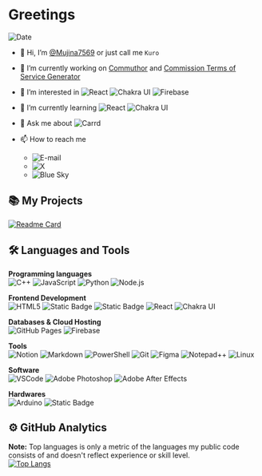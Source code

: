 # Greetings
![Date](https://img.shields.io/badge/Last%20Update-02--Feb--24-%20?style=plastic)
- 👋 Hi, I’m [@Mujina7569](https://github.com/Mujina7569) or just call me `Kuro`
- 🔭 I’m currently working on [Commuthor](https://github.com/Pupun2542/nextjs-docker/) and [Commission Terms of Service Generator](https://mujina7569.github.io/cms-tos-generator/)
- 👀 I’m interested in 
![React](https://img.shields.io/badge/React-61DAFB?style=flat&logo=react&logoColor=black&link=https%3A%2F%2Freact.dev%2F)
![Chakra UI](https://img.shields.io/badge/Chakra%20UI-319795?style=flat&logo=chakraui&logoColor=white&link=https%3A%2F%2Fchakra-ui.com%2F)
![Firebase](https://img.shields.io/badge/Firebase-ffca28?style=flat&logo=firebase&logoColor=black&link=https%3A%2F%2Ffirebase.google.com%2F)

- 🌱 I’m currently learning 
![React](https://img.shields.io/badge/React-61DAFB?style=flat&logo=react&logoColor=black&link=https%3A%2F%2Freact.dev%2F)
![Chakra UI](https://img.shields.io/badge/Chakra%20UI-319795?style=flat&logo=chakraui&logoColor=white&link=https%3A%2F%2Fchakra-ui.com%2F)

- 💬 Ask me about 
![Carrd](https://img.shields.io/badge/Carrd-596CAF?style=flat&logo=carrd&logoColor=white&link=https%3A%2F%2Fcarrd.co%2F)

- 📫 How to reach me  
  - ![E-mail](https://img.shields.io/badge/E--mail-mujina7569%40gmail.com-EA4335?style=social&logo=gmail&logoColor=EA4335&link=mailto%3Amujina7569%40gmail.com)
  - ![X](https://img.shields.io/badge/Twitter%20(X)-%40mujina7569__cms-black?style=social&logo=x&logoColor=black&link=https%3A%2F%2Ftwitter.com%2Fmujina7569_cms%2F)
  - ![Blue Sky](https://img.shields.io/badge/Blue%20Sky-%40mujina7569.bsky.social-0285FF?style=social&logo=bluesky&logoColor=0285FF&link=https%3A%2F%2Fbsky.app%2Fprofile%2Fmujina7569.bsky.social%2F)

## 📚 My Projects
[![Readme Card](https://github-readme-stats.vercel.app/api/pin/?username=Mujina7569&repo=cms-tos-generator&show_owner=true&theme=github_dark_dimmed)](https://github.com/anuraghazra/github-readme-stats)

## 🛠️ Languages and Tools

**Programming languages**  
![C++](https://img.shields.io/badge/C%2B%2B-00599C?style=flat&logo=c%2B%2B&logoColor=white&link=https%3A%2F%2Fwww.w3schools.com%2Fcpp%2F)
![JavaScript](https://img.shields.io/badge/JavaScript-F7DF1E?style=flat&logo=javascript&logoColor=black&link=https%3A%2F%2Fdeveloper.mozilla.org%2Fen-US%2Fdocs%2FWeb%2FJavaScript%2F)
![Python](https://img.shields.io/badge/Python-14354C?style=flat&logo=python&logoColor=white&link=https%3A%2F%2Fwww.python.org%2F)
![Node.js](https://img.shields.io/badge/Node.js-339933?style=flat&logo=Node.js&logoColor=white&link=https%3A%2F%2Fnodejs.org%2F)

**Frontend Development**  
![HTML5](https://img.shields.io/badge/HTML5-E34F26?style=flat&logo=html5&logoColor=white&link=https%3A%2F%2Fwww.w3.org%2Fhtml%2F)
![Static Badge](https://img.shields.io/badge/CSS-1572B6?style=flat&logo=css3&logoColor=white&link=https%3A%2F%2Fwww.w3schools.com%2Fcss%2F)
![Static Badge](https://img.shields.io/badge/Bootstrap-563D7C?style=flat&logo=bootstrap&logoColor=white&link=https%3A%2F%2Fgetbootstrap.com%2F)
![React](https://img.shields.io/badge/React-61DAFB?style=flat&logo=react&logoColor=black&link=https%3A%2F%2Freact.dev%2F)
![Chakra UI](https://img.shields.io/badge/Chakra%20UI-319795?style=flat&logo=chakraui&logoColor=white&link=https%3A%2F%2Fchakra-ui.com%2F)

**Databases & Cloud Hosting**  
![GitHub Pages](https://img.shields.io/badge/GitHub%20Pages-327FC7?style=flat&logo=github&logoColor=white&link=https%3A%2F%2Fpages.github.com)
![Firebase](https://img.shields.io/badge/Firebase-ffca28?style=flat&logo=firebase&logoColor=black&link=https%3A%2F%2Ffirebase.google.com%2F)

**Tools**  
![Notion](https://img.shields.io/badge/Notion-000000?style=flat&logo=notion&logoColor=white&link=https%3A%2F%2Fwww.notion.so%2F)
![Markdown](https://img.shields.io/badge/Markdown-000000?style=flat&logo=markdown&logoColor=white)
![PowerShell](https://img.shields.io/badge/PowerShell-5391FE?style=flat&logo=powershell&logoColor=white)
![Git](https://img.shields.io/badge/Git-F05033?style=flat&logo=git&logoColor=white&link=https%3A%2F%2Fgit-scm.com%2F)
![Figma](https://img.shields.io/badge/Figma-F24E1E?style=flat&logo=figma&logoColor=white&link=https%3A%2F%2Fwww.figma.com%2F)
![Notepad++](https://img.shields.io/badge/Notepad%2B%2B-90E59A?style=flat&logo=notepad%2B%2B&logoColor=black&link=https%3A%2F%2Fnotepad-plus-plus.org%2F)
![Linux](https://img.shields.io/badge/Linux-FCC624?style=flat&logo=linux&logoColor=black&link=https%3A%2F%2Fwww.linux.org%2F)

**Software**  
![VSCode](https://img.shields.io/badge/Visual%20Studio%20Code-0078d7?style=flat&logo=visualstudiocode&logoColor=white&link=https%3A%2F%2Fcode.visualstudio.com%2F)
![Adobe Photoshop](https://img.shields.io/badge/Adobe%20Photoshop-31A8FF?style=flat&logo=adobephotoshop&logoColor=white&link=https%3A%2F%2Fwww.adobe.com%2Fth_en%2Fproducts%2Fphotoshop.html)
![Adobe After Effects](https://img.shields.io/badge/Adobe%20After%20Effects-9999FF?style=flat&logo=adobeaftereffects&logoColor=white&link=https%3A%2F%2Fwww.adobe.com%2Fth_en%2Fproducts%2Faftereffects.html)

**Hardwares**  
![Arduino](https://img.shields.io/badge/Arduino-00979D?style=flat&logo=arduino&logoColor=white&link=https%3A%2F%2Fwww.arduino.cc%2F)
![Static Badge](https://img.shields.io/badge/Raspberry%20Pi-C51A4A?style=flat&logo=raspberrypi&logoColor=white&link=https%3A%2F%2Fwww.raspberrypi.org%2F)

## ⚙️ GitHub Analytics
  **Note:** Top languages is only a metric of the languages my public code consists of and doesn't reflect experience or skill level.  
[![Top Langs](https://github-readme-stats.vercel.app/api/top-langs/?username=Mujina7569&layout=compact&theme=github_dark_dimmed)](https://github.com/Mujina7569/github-readme-stats)

<!-- [![Gist Card](https://github-readme-stats.vercel.app/api/gist?id=bbfce31e0217a3689c8d961a356cb10d&show_owner=true)](https://gist.github.com/Yizack/bbfce31e0217a3689c8d961a356cb10d/) -->
